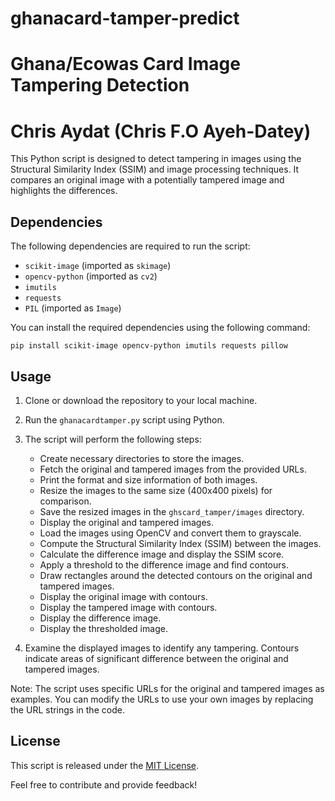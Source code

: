 # ghanacard-tamper-predict
# Ghana/Ecowas Card Image Tampering Detection
# Chris Aydat (Chris F.O Ayeh-Datey)

This Python script is designed to detect tampering in images using the Structural Similarity Index (SSIM) and image processing techniques. It compares an original image with a potentially tampered image and highlights the differences.

## Dependencies

The following dependencies are required to run the script:
- `scikit-image` (imported as `skimage`)
- `opencv-python` (imported as `cv2`)
- `imutils`
- `requests`
- `PIL` (imported as `Image`)

You can install the required dependencies using the following command:

```shell
pip install scikit-image opencv-python imutils requests pillow
```

## Usage

1. Clone or download the repository to your local machine.

2. Run the `ghanacardtamper.py` script using Python.

3. The script will perform the following steps:

   - Create necessary directories to store the images.
   - Fetch the original and tampered images from the provided URLs.
   - Print the format and size information of both images.
   - Resize the images to the same size (400x400 pixels) for comparison.
   - Save the resized images in the `ghscard_tamper/images` directory.
   - Display the original and tampered images.
   - Load the images using OpenCV and convert them to grayscale.
   - Compute the Structural Similarity Index (SSIM) between the images.
   - Calculate the difference image and display the SSIM score.
   - Apply a threshold to the difference image and find contours.
   - Draw rectangles around the detected contours on the original and tampered images.
   - Display the original image with contours.
   - Display the tampered image with contours.
   - Display the difference image.
   - Display the thresholded image.

4. Examine the displayed images to identify any tampering. Contours indicate areas of significant difference between the original and tampered images.

Note: The script uses specific URLs for the original and tampered images as examples. You can modify the URLs to use your own images by replacing the URL strings in the code.

## License

This script is released under the [MIT License](LICENSE).

Feel free to contribute and provide feedback!
